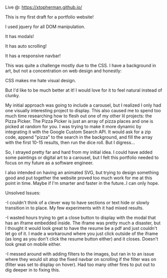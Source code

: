 
Live @: https://xtopherman.github.io/

This is my first draft for a portfolio website!

I used jquery for all DOM manipulation.

It has modals!

It has auto scrolling!

It has a responsive navbar!


This was quite a challenge mostly due to the CSS.
I have a background in art, but not a concentration on web design and honestly:

CSS makes me hate visual design.

But I'd like to be much better at it! I would love for it to feel natural instead of clunky.

My initial approach was going to include a carousel, but I realized I only had
one visually interesting project to display. This also caused me to spend too much time researching how to flesh out one of my other lil projects: the Pizza Picker. The Pizza Picker is just an array of pizza places and one is picked at random for you. I was trying to make it more dynamic by integrating it with the Google Custom Search API. It would ask for a zip code, append "pizza" to the search in the background, and fill the array with the first 10-15 results, then run the dice roll. But I digress...

So, I strayed pretty far and hard from my initial idea. I could have added some paintings or digital art to a carousel, but I felt this portfolio needed to focus on my future as a software engineer. 

I also intended on having an animated SVG, but trying to design something good and put together the website proved too much work for me at this point in time. Maybe if I'm smarter and faster in the future..I can only hope.

Unsolved Issues: 

-I couldn't think of a clever way to have sections or text hide or slowly transition in to place. My few experiments with it had mixed results.

-I wasted hours trying to get a close button to display with the modal that has an iframe embedded inside. The iframe was pretty much a disaster, but I thought it would look great to have the resume be a pdf and just couldn't let go of it. I made a workaround where you just click outside of the iframe (as long as you don't click the resume button either) and it closes. Doesn't look great on mobile either.

-I messed around with adding filters to the images, but ran in to an issue where they would sit atop the fixed navbar on scrolling if the filter was on (filter was set to display on hover). Had too many other fires to put out to dig deeper in to fixing this.
